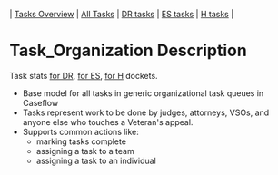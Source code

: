 | [Tasks Overview](tasks-overview.md) | [All Tasks](../alltasks.md) | [DR tasks](../docs-DR/tasklist.md) | [ES tasks](../docs-ES/tasklist.md) | [H tasks](../docs-H/tasklist.md) |

# Task_Organization Description

Task stats [for DR](../docs-DR/Task_Organization.md), [for ES](../docs-ES/Task_Organization.md), [for H](../docs-H/Task_Organization.md) dockets.

* Base model for all tasks in generic organizational task queues in Caseflow
* Tasks represent work to be done by judges, attorneys, VSOs, and anyone else who touches a Veteran's appeal.
* Supports common actions like:
  * marking tasks complete
  * assigning a task to a team
  * assigning a task to an individual
